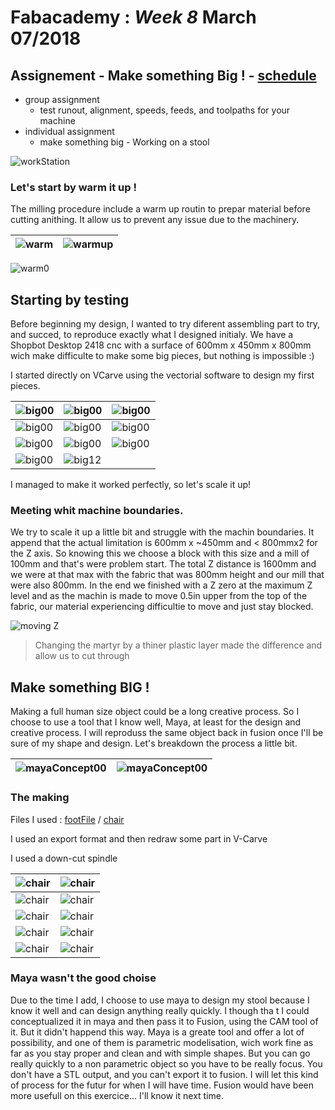 # Fabacademy : *Week 8* **March 07/2018**

## Assignement - Make something Big ! - [schedule](http://academy.cba.mit.edu/classes/computer_machining/index.html)


* group assignment
  * test runout, alignment, speeds, feeds, and toolpaths for your machine
* individual assignment
  * make something big - Working on a stool


![workStation](assets\img\week8\cnc00.jpg)

### Let's start by warm it up !

The milling procedure include a warm up routin to prepar material before cutting anithing. It allow us to prevent any issue due to the machinery.

| ![warm](assets\img\week8\warm01.jpg) | ![warmup](assets\img\week8\warm00.jpg) |
| --- | --- |

![warm0](assets\img\week8\warm00.jpg)

## Starting by testing

Before beginning my design, I wanted to try diferent assembling part to try, and succed, to reproduce exactly what I designed initialy. We have a Shopbot Desktop 2418 cnc with a surface of 600mm x 450mm x 800mm wich make difficulte to make some big pieces, but nothing is impossible :)

I started directly on VCarve using the vectorial software to design my first pieces.

| ![big00](assets\img\week8\big00.jpg) | ![big00](assets\img\week8\big01.jpg) | ![big00](assets\img\week8\big02.jpg) |
| --- | --- | --- |
| ![big00](assets\img\week8\big03.jpg) | ![big00](assets\img\week8\big04.jpg) | ![big00](assets\img\week8\big05.jpg) |
| ![big00](assets\img\week8\big08.jpg) | ![big00](assets\img\week8\big09.jpg) | ![big00](assets\img\week8\big10.jpg) |
| ![big00](assets\img\week8\big11.jpg) | ![big12](assets\img\week8\big10.jpg)|

I managed to make it worked perfectly, so let's scale it up!

### Meeting whit machine boundaries.

We try to scale it up a little bit and struggle with the machin boundaries. It append that the actual limitation is 600mm x ~450mm and < 800mmx2 for the Z axis. So knowing this we choose a block with this size and a mill of 100mm and that's were problem start. The total Z distance is 1600mm and we were at that max with the fabric that was 800mm height and our mill that were also 800mm. In the end we finished with a Z zero at the maximum Z level and as the machin is made to move 0.5in upper from the top of the fabric, our material experiencing difficultie to move and just stay blocked.


![moving Z](assets\img\week8\scale02.jpg)

> Changing the martyr by a thiner plastic layer made the difference and allow us to cut through

## Make something BIG !

Making a full human size object could be a long creative process. So I choose to use a tool that I know well, Maya, at least for the design and creative process. I will reproduss the same object back in fusion once I'll be sure of my shape and design. Let's breakdown the process a little bit.

| ![mayaConcept00](assets\img\week8\concept00.jpg) | ![mayaConcept00](assets\img\week8\concept01.jpg) |
| --- | --- |

### The making

Files I used : [footFile](assets\files\stool\pied03.obj) / [chair](assets\files\stool\assise06.obj)

I used an export format and then redraw some part in V-Carve

I used a down-cut spindle

| ![chair](assets\img\week8\chair00.jpg) | ![chair](assets\img\week8\chair01.jpg) |
| --- | --- |
| ![chair](assets\img\week8\chair03.jpg) | ![chair](assets\img\week8\chair04.jpg) |
| ![chair](assets\img\week8\chair05.jpg) | ![chair](assets\img\week8\chair07.jpg) |
| ![chair](assets\img\week8\chair06.jpg) | ![chair](assets\img\week8\chaire00.jpeg) |
| ![chair](assets\img\week8\chaire01.jpeg) | ![chair](assets\img\week8\chaire02.jpeg) |

### Maya wasn't the good choise

Due to the time I add, I choose to use maya to design my stool because I know it well and can design anything really quickly. I though tha t I could conceptualized it in maya and then pass it to Fusion, using the CAM tool of it. But it didn't happend this way. Maya is a greate tool and offer a lot of possibility, and one of them is parametric modelisation, wich work fine as far as you stay proper and clean and with simple shapes. But you can go really quickly to a non parametric object so you have to be really focus. You don't have a STL output, and you can't export it to fusion. I will let this kind of process for the futur for when I will have time. Fusion would have been more usefull on this exercice... I'll know it next time.
